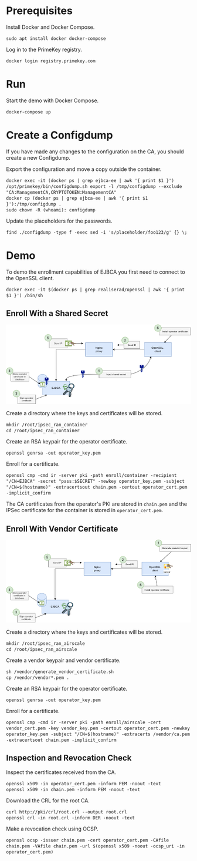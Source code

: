 Prerequisites
=============

Install Docker and Docker Compose.
```
sudo apt install docker docker-compose
```

Log in to the PrimeKey registry.
```
docker login registry.primekey.com
```

Run
===

Start the demo with Docker Compose.
```
docker-compose up
```

Create a Configdump
===================

If you have made any changes to the configuration on the CA, you should create a new Configdump.

Export the configuration and move a copy outside the container.
```
docker exec -it (docker ps | grep ejbca-ee | awk '{ print $1 }') /opt/primekey/bin/configdump.sh export -l /tmp/configdump --exclude "CA:ManagementCA,CRYPTOTOKEN:ManagementCA"
docker cp (docker ps | grep ejbca-ee | awk '{ print $1 }'):/tmp/configdump .
sudo chown -R (whoami): configdump
```

Update the placeholders for the passwords.
```
find ./configdump -type f -exec sed -i 's/placeholder/foo123/g' {} \;
```

Demo
====

To demo the enrollment capabilities of EJBCA you first need to connect to the OpenSSL client.
```
docker exec -it $(docker ps | grep realiserad/openssl | awk '{ print $1 }') /bin/sh
```

Enroll With a Shared Secret
---------------------------

![CMP enrollment using a shared secret.](artwork/3gpp-demo-hmac.png)

Create a directory where the keys and certificates will be stored.
```
mkdir /root/ipsec_ran_container
cd /root/ipsec_ran_container
```

Create an RSA keypair for the operator certificate.
```
openssl genrsa -out operator_key.pem
```

Enroll for a certificate.
```
openssl cmp -cmd ir -server pki -path enroll/container -recipient "/CN=EJBCA" -secret "pass:$SECRET" -newkey operator_key.pem -subject "/CN=$(hostname)" -extracertsout chain.pem -certout operator_cert.pem -implicit_confirm
```

The CA certificates from the operator's PKI are stored in ``chain.pem`` and the IPSec certificate for the container is stored in ``operator_cert.pem``.

Enroll With Vendor Certificate
------------------------------

![CMP enrollment using a vendor certificate.](artwork/3gpp-demo-vendor.png)

Create a directory where the keys and certificates will be stored.
```
mkdir /root/ipsec_ran_airscale
cd /root/ipsec_ran_airscale
```

Create a vendor keypair and vendor certificate.
```
sh /vendor/generate_vendor_certificate.sh
cp /vendor/vendor*.pem .
```

Create an RSA keypair for the operator certificate.
```
openssl genrsa -out operator_key.pem
```

Enroll for a certificate.
```
openssl cmp -cmd ir -server pki -path enroll/airscale -cert vendor_cert.pem -key vendor_key.pem -certout operator_cert.pem -newkey operator_key.pem -subject "/CN=$(hostname)" -extracerts /vendor/ca.pem -extracertsout chain.pem -implicit_confirm
```

Inspection and Revocation Check
-------------------------------

Inspect the certificates received from the CA.
```
openssl x509 -in operator_cert.pem -inform PEM -noout -text
openssl x509 -in chain.pem -inform PEM -noout -text
```

Download the CRL for the root CA.
```
curl http://pki/crl/root.crl --output root.crl
openssl crl -in root.crl -inform DER -noout -text
```

Make a revocation check using OCSP.
```
openssl ocsp -issuer chain.pem -cert operator_cert.pem -CAfile chain.pem -VAfile chain.pem -url $(openssl x509 -noout -ocsp_uri -in operator_cert.pem)
```
